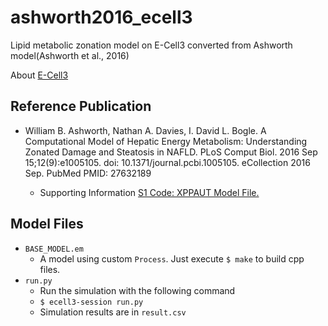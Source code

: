 # ashworth2016_ecell3

Lipid metabolic zonation model on E-Cell3 converted from Ashworth model(Ashworth et al., 2016)

About [E-Cell3](https://www.e-cell.org/projects/ecell3.html)

## Reference Publication
- William B. Ashworth, Nathan A. Davies, I. David L. Bogle. A Computational Model of Hepatic Energy Metabolism: Understanding Zonated Damage and Steatosis in NAFLD. PLoS Comput Biol. 2016 Sep 15;12(9):e1005105. doi: 10.1371/journal.pcbi.1005105. eCollection 2016 Sep. PubMed PMID: 27632189

  - Supporting Information [S1 Code: XPPAUT Model File.](https://doi.org/10.1371/journal.pcbi.1005105.s004)

## Model Files
- `BASE_MODEL.em`
  - A model using custom `Process`. Just execute `$ make` to build cpp files.
- `run.py`
  - Run the simulation with the following command
  - `$ ecell3-session run.py`
  - Simulation results are in `result.csv`
